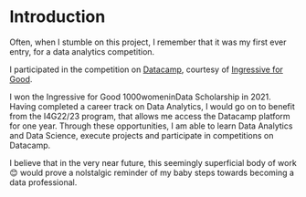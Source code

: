 # Introduction

Often, when I stumble on this project, I remember that it was my first ever entry, for a data analytics competition. 

I participated in the competition on [Datacamp](https://app.datacamp.com/workspace/w/a2ece60c-ed98-4602-8fdb-38e7ee8a1afe), courtesy of [Ingressive for Good](https://www.linkedin.com/company/ingressiveforgood/). 

I won the Ingressive for Good 1000womeninData Scholarship in 2021. Having completed a career track on Data Analytics, I would go on to benefit from the I4G22/23 program, that allows me access the Datacamp platform for one year. Through these opportunities, I am able to learn Data Analytics and Data Science, execute projects and participate in competitions on Datacamp.

I believe that in the very near future, this seemingly superficial body of work :blush: would prove a nolstalgic reminder of my baby steps towards becoming a data professional.
